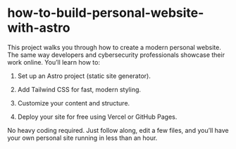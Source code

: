 # how-to-build-personal-website-with-astro

This project walks you through how to create a modern personal website. The same way developers and cybersecurity professionals showcase their work online.
You’ll learn how to:

1. Set up an Astro project (static site generator).

2. Add Tailwind CSS for fast, modern styling.

3. Customize your content and structure.

4. Deploy your site for free using Vercel or GitHub Pages.

No heavy coding required. Just follow along, edit a few files, and you’ll have your own personal site running in less than an hour.

